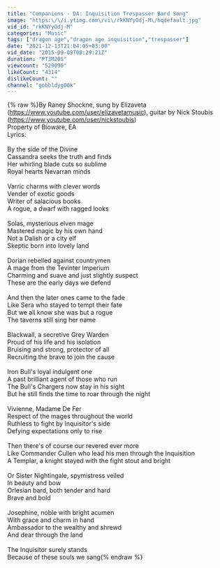 ```yaml
---
title: "Companions - DA: Inquisition Trespasser Bard Song"
image: "https:\/\/i.ytimg.com\/vi\/rkKNYyOdj-M\/hqdefault.jpg"
vid_id: "rkKNYyOdj-M"
categories: "Music"
tags: ["dragon age","dragon age inquisition","trespasser"]
date: "2021-12-13T21:04:05+03:00"
vid_date: "2015-09-09T08:29:21Z"
duration: "PT3M20S"
viewcount: "529090"
likeCount: "4314"
dislikeCount: ""
channel: "gobbldyg00k"
---
```

{% raw %}By Raney Shockne, sung by Elizaveta (<a rel="nofollow" target="blank" href="https://www.youtube.com/user/elizavetamusic),">https://www.youtube.com/user/elizavetamusic),</a> guitar by Nick Stoubis (<a rel="nofollow" target="blank" href="https://www.youtube.com/user/nickstoubis)">https://www.youtube.com/user/nickstoubis)</a><br />Property of Bioware, EA<br />Lyrics:<br /><br />By the side of the Divine<br />Cassandra seeks the truth and finds<br />Her whirling blade cuts so sublime<br />Royal hearts Nevarran minds<br /><br />Varric charms with clever words<br />Vender of exotic goods<br />Writer of salacious books<br />A rogue, a dwarf with ragged looks<br /><br />Solas, mysterious elven mage<br />Mastered magic by his own hand<br />Not a Dalish or a city elf<br />Skeptic born into lovely land<br /><br />Dorian rebelled against countrymen<br />A mage from the Tevinter Imperium<br />Charming and suave and just slightly suspect<br />These are the early days we defend<br /><br />And then the later ones came to the fade<br />Like Sera who stayed to tempt their fate<br />But we all know she was but a rogue<br />The taverns still sing her name<br /><br />Blackwall, a secretive Grey Warden<br />Proud of his life and his isolation<br />Bruising and strong, protector of all<br />Recruiting the brave to join the cause<br /><br />Iron Bull's loyal indulgent one<br />A past brilliant agent of those who run<br />The Bull's Chargers now stay in his sight<br />But he still finds the time to roar through the night<br /><br />Vivienne, Madame De Fer<br />Respect of the mages throughout the world<br />Ruthless to fight by Inquisitor's side<br />Defying expectations only to rise<br /><br />Then there's of course our revered ever more<br />Like Commander Cullen who lead his men through the Inquisition<br />A Templar, a knight stayed with the fight stout and bright<br /><br />Or Sister Nightingale, spymistress veiled<br />In beauty and bow<br />Orlesian bard, both tender and hard<br />Brave and bold<br /><br />Josephine, noble with bright acumen<br />With grace and charm in hand<br />Ambassador to the wealthy and shrewd<br />And dear through the land<br /><br />The Inquisitor surely stands<br />Because of these souls we sang{% endraw %}
